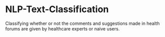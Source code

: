 # NLP-Text-Classification
Classifying whether or not the comments and suggestions made in health forums are given by healthcare experts or naive users. 
